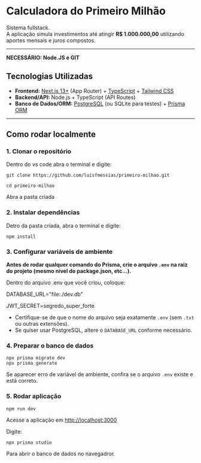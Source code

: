 # Calculadora do Primeiro Milhão

Sistema fullstack.  
A aplicação simula investimentos até atingir **R$ 1.000.000,00** utilizando aportes mensais e juros compostos.

---
**NECESSÁRIO: Node.JS e GIT**


## Tecnologias Utilizadas
- **Frontend:** [Next.js 13+](https://nextjs.org/) (App Router) + [TypeScript](https://www.typescriptlang.org/) + [Tailwind CSS](https://tailwindcss.com/)  
- **Backend/API:** Node.js + TypeScript (API Routes)  
- **Banco de Dados/ORM:** [PostgreSQL](https://www.postgresql.org/) (ou SQLite para testes) + [Prisma ORM](https://www.prisma.io/)  

---



##  Como rodar localmente

### 1. Clonar o repositório

Dentro do vs code abra o terminal e digite:

```
git clone https://github.com/luisfmessias/primeiro-milhao.git

cd primeiro-milhao
```


Abra a pasta criada

### 2. Instalar dependências

Detro da pasta criada, abra o terminal e digite:

```
npm install
```

### 3. Configurar variáveis de ambiente

**Antes de rodar qualquer comando do Prisma, crie o arquivo `.env` na raiz do projeto (mesmo nivel do package.json, etc...).**

Dentro do arquivo .env que você criou, coloque:


DATABASE_URL="file:./dev.db"

JWT_SECRET=segredo_super_forte


- Certifique-se de que o nome do arquivo seja exatamente `.env` (sem `.txt` ou outras extensões).
- Se quiser usar PostgreSQL, altere o `DATABASE_URL` conforme necessário.


### 4. Preparar o banco de dados

```
npx prisma migrate dev
npx prisma generate
```

Se aparecer erro de variável de ambiente, confira se o arquivo `.env` existe e está correto.

### 5. Rodar aplicação

```
npm run dev
```


Acesse a aplicação em [http://localhost:3000](http://localhost:3000)

Digite:
```
npx prisma studio
```
Para abrir o banco de dados no navegadror.

